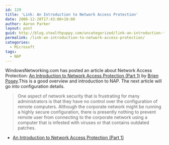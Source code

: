 ```yaml
---
id: 129
title: 'Link: An Introduction to Network Access Protection'
date: 2006-12-20T17:43:00+10:00
author: Aaron Parker
layout: post
guid: http://blog.stealthpuppy.com/uncategorized/link-an-introduction-to-network-access-protection
permalink: /link-an-introduction-to-network-access-protection/
categories:
  - Microsoft
tags:
  - NAP
---
```

WindowsNetworking.com has posted an article about Network Access Protection: [An Introduction to Network Access Protection (Part 1)](http://www.windowsnetworking.com/articles_tutorials/Introduction-Network-Access-Protection-Part1.html) by [Brien Posey](http://www.windowsnetworking.com/Brien_M_Posey/).This is a good overview and introduction to NAP. The next article will go into configuration details.

> One aspect of network security that is frustrating for many administrators is that they have no control over the configuration of remote computers. Although the corporate network might be running a highly secure configuration, there is presently nothing to prevent remote user from connecting to the corporate network using a computer that is infested with viruses or that contains outdated patches.

  * [An Introduction to Network Access Protection (Part 1)](http://www.windowsnetworking.com/articles_tutorials/Introduction-Network-Access-Protection-Part1.html)